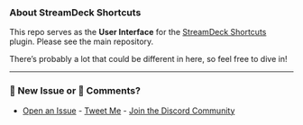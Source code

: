 ### About StreamDeck Shortcuts
This repo serves as the **User Interface** for the [StreamDeck Shortcuts](https://github.com/SENTINELITE/StreamDeck-Shortcuts) plugin. Please see the main repository.

There’s probably a lot that could be different in here, so feel free to dive in!

---

### 🐞 New Issue or 💬 Comments?
- [Open an Issue](https://github.com/SENTINELITE/StreamDeck-Shortcuts/issues/new) - [Tweet 
Me](http://sentinelite.com/twitter) - [Join the Discord Community](https://sentinelite.com/discord)
